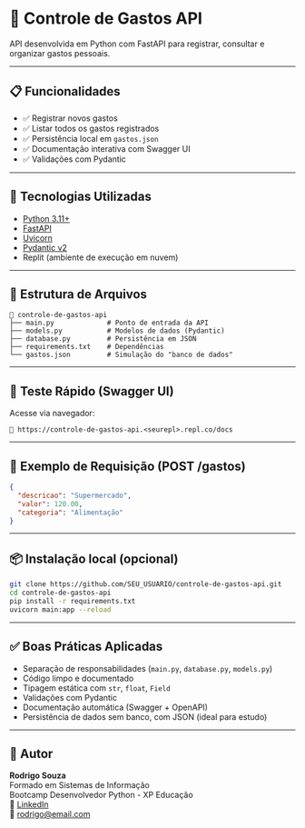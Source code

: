 # 💸 Controle de Gastos API

API desenvolvida em Python com FastAPI para registrar, consultar e organizar gastos pessoais.

---

## 📋 Funcionalidades

- ✅ Registrar novos gastos
- ✅ Listar todos os gastos registrados
- ✅ Persistência local em `gastos.json`
- ✅ Documentação interativa com Swagger UI
- ✅ Validações com Pydantic

---

## 🚀 Tecnologias Utilizadas

- [Python 3.11+](https://www.python.org/)
- [FastAPI](https://fastapi.tiangolo.com/)
- [Uvicorn](https://www.uvicorn.org/)
- [Pydantic v2](https://docs.pydantic.dev/latest/)
- Replit (ambiente de execução em nuvem)

---

## 📂 Estrutura de Arquivos

```
📁 controle-de-gastos-api
├── main.py             # Ponto de entrada da API
├── models.py           # Modelos de dados (Pydantic)
├── database.py         # Persistência em JSON
├── requirements.txt    # Dependências
└── gastos.json         # Simulação do "banco de dados"
```

---

## 🧪 Teste Rápido (Swagger UI)

Acesse via navegador:

```
🔗 https://controle-de-gastos-api.<seurepl>.repl.co/docs
```

---

## 📌 Exemplo de Requisição (POST /gastos)

```json
{
  "descricao": "Supermercado",
  "valor": 120.00,
  "categoria": "Alimentação"
}
```

---

## 📦 Instalação local (opcional)

```bash
git clone https://github.com/SEU_USUARIO/controle-de-gastos-api.git
cd controle-de-gastos-api
pip install -r requirements.txt
uvicorn main:app --reload
```

---

## ✅ Boas Práticas Aplicadas

- Separação de responsabilidades (`main.py`, `database.py`, `models.py`)
- Código limpo e documentado
- Tipagem estática com `str`, `float`, `Field`
- Validações com Pydantic
- Documentação automática (Swagger + OpenAPI)
- Persistência de dados sem banco, com JSON (ideal para estudo)

---

## 📌 Autor

**Rodrigo Souza**  
Formado em Sistemas de Informação  
Bootcamp Desenvolvedor Python - XP Educação  
🔗 [LinkedIn](https://www.linkedin.com/in/SEU_USUARIO)  
📧 rodrigo@email.com
